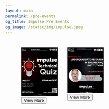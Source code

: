 ```yaml
---
layout: main
permalink: /pre-events
og_title: Impulse Pre Events
og_image: /static/img/impulse.jpeg
---
```


<style>

    .competitons-container{
        
        width: 80%;
        margin: auto;
        display: grid;
        grid-template-columns: 1fr 1fr 1fr;
        gap: 30px;
        margin-top: 40px;
    }
    .competitons-container .competiton img{
        width: 100%;
    }

    @media(max-width: 767px){
        .competitons-container{
            grid-template-columns: 1fr;
        }
    }
</style>

<div class="row">

</div>
<div class="competitons-container">
    <div class="competiton">
        <img src="/static/img/impulse-quiz.jpeg" alt="">
        <a href="/technical-quiz"><button class="btn">View More</button></a>
    </div>
      <div class="competiton">
        <img src="/static/img/jiji-sir-talk.jpeg" alt="">
        <a href="/jiji-sir-talk"><button class="btn">View More</button></a>
    </div>

</div>

